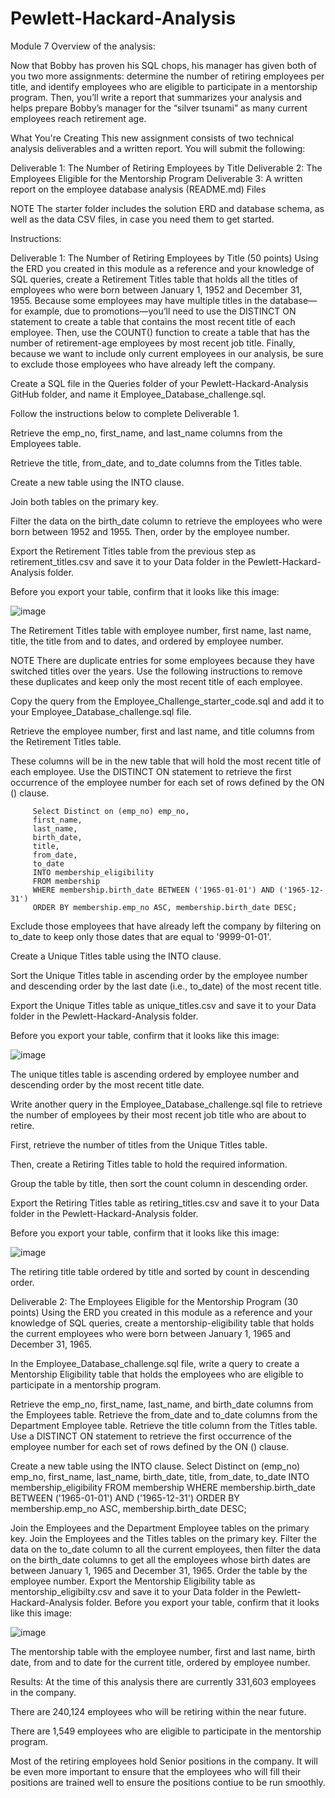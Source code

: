 # Pewlett-Hackard-Analysis
 Module 7
Overview of the analysis: 

Now that Bobby has proven his SQL chops, his manager has given both of you two more assignments: determine the number of retiring employees per title, and identify employees who are eligible to participate in a mentorship program. Then, you’ll write a report that summarizes your analysis and helps prepare Bobby’s manager for the “silver tsunami” as many current employees reach retirement age.

What You're Creating
This new assignment consists of two technical analysis deliverables and a written report. You will submit the following:

Deliverable 1: The Number of Retiring Employees by Title
Deliverable 2: The Employees Eligible for the Mentorship Program
Deliverable 3: A written report on the employee database analysis (README.md)
Files

NOTE
The starter folder includes the solution ERD and database schema, as well as the data CSV files, in case you need them to get started.

Instructions:

Deliverable 1: The Number of Retiring Employees by Title (50 points)
Using the ERD you created in this module as a reference and your knowledge of SQL queries, create a Retirement Titles table that holds all the titles of employees who were born between January 1, 1952 and December 31, 1955. Because some employees may have multiple titles in the database—for example, due to promotions—you’ll need to use the DISTINCT ON statement to create a table that contains the most recent title of each employee. Then, use the COUNT() function to create a table that has the number of retirement-age employees by most recent job title. Finally, because we want to include only current employees in our analysis, be sure to exclude those employees who have already left the company.

Create a SQL file in the Queries folder of your Pewlett-Hackard-Analysis GitHub folder, and name it Employee_Database_challenge.sql.

Follow the instructions below to complete Deliverable 1.

Retrieve the emp_no, first_name, and last_name columns from the Employees table.

Retrieve the title, from_date, and to_date columns from the Titles table.

Create a new table using the INTO clause.

Join both tables on the primary key.

Filter the data on the birth_date column to retrieve the employees who were born between 1952 and 1955. Then, order by the employee number.

Export the Retirement Titles table from the previous step as retirement_titles.csv and save it to your Data folder in the Pewlett-Hackard-Analysis folder.

Before you export your table, confirm that it looks like this image:

![image](https://user-images.githubusercontent.com/119356389/233218348-d777d596-75b7-4013-b9e2-df5663593a94.png)


The Retirement Titles table with employee number, first name, last name, title, the title from and to dates, and ordered by employee number.

NOTE
There are duplicate entries for some employees because they have switched titles over the years. Use the following instructions to remove these duplicates and keep only the most recent title of each employee.

Copy the query from the Employee_Challenge_starter_code.sql and add it to your Employee_Database_challenge.sql file.

Retrieve the employee number, first and last name, and title columns from the Retirement Titles table.

These columns will be in the new table that will hold the most recent title of each employee.
Use the DISTINCT ON statement to retrieve the first occurrence of the employee number for each set of rows defined by the ON () clause.

         Select Distinct on (emp_no) emp_no,
         first_name,
         last_name, 
         birth_date,
         title, 
         from_date,
         to_date
         INTO membership_eligibility
         FROM membership
         WHERE membership.birth_date BETWEEN ('1965-01-01') AND ('1965-12-31')
         ORDER BY membership.emp_no ASC, membership.birth_date DESC; 



Exclude those employees that have already left the company by filtering on to_date to keep only those dates that are equal to '9999-01-01'.

Create a Unique Titles table using the INTO clause.

Sort the Unique Titles table in ascending order by the employee number and descending order by the last date (i.e., to_date) of the most recent title.

Export the Unique Titles table as unique_titles.csv and save it to your Data folder in the Pewlett-Hackard-Analysis folder.

Before you export your table, confirm that it looks like this image:

![image](https://user-images.githubusercontent.com/119356389/233218734-92ec9333-98b5-44bf-b79a-fcaf49e9ec63.png)




The unique titles table is ascending ordered by employee number and descending order by the most recent title date.

Write another query in the Employee_Database_challenge.sql file to retrieve the number of employees by their most recent job title who are about to retire.

First, retrieve the number of titles from the Unique Titles table.

Then, create a Retiring Titles table to hold the required information.

Group the table by title, then sort the count column in descending order.

Export the Retiring Titles table as retiring_titles.csv and save it to your Data folder in the Pewlett-Hackard-Analysis folder.

Before you export your table, confirm that it looks like this image:


![image](https://user-images.githubusercontent.com/119356389/233218995-e843979a-1d1b-4595-bd78-d6f038098ac2.png)



The retiring title table ordered by title and sorted by count in descending order.

Deliverable 2: The Employees Eligible for the Mentorship Program (30 points)
Using the ERD you created in this module as a reference and your knowledge of SQL queries, create a mentorship-eligibility table that holds the current employees who were born between January 1, 1965 and December 31, 1965.

In the Employee_Database_challenge.sql file, write a query to create a Mentorship Eligibility table that holds the employees who are eligible to participate in a mentorship program.

Retrieve the emp_no, first_name, last_name, and birth_date columns from the Employees table.
Retrieve the from_date and to_date columns from the Department Employee table.
Retrieve the title column from the Titles table.
Use a DISTINCT ON statement to retrieve the first occurrence of the employee number for each set of rows defined by the ON () clause.

Create a new table using the INTO clause.
         Select Distinct on (emp_no) emp_no,
         first_name,
         last_name, 
         birth_date,
         title, 
         from_date,
         to_date
         INTO membership_eligibility
         FROM membership
         WHERE membership.birth_date BETWEEN ('1965-01-01') AND ('1965-12-31')
         ORDER BY membership.emp_no ASC, membership.birth_date DESC; 


Join the Employees and the Department Employee tables on the primary key.
Join the Employees and the Titles tables on the primary key.
Filter the data on the to_date column to all the current employees, then filter the data on the birth_date columns to get all the employees whose birth dates are between January 1, 1965 and December 31, 1965.
Order the table by the employee number.
Export the Mentorship Eligibility table as mentorship_eligibilty.csv and save it to your Data folder in the Pewlett-Hackard-Analysis folder.
Before you export your table, confirm that it looks like this image:

![image](https://user-images.githubusercontent.com/119356389/233219109-289ef859-8da4-46b4-ba9b-ba8c4e0763b6.png)



The mentorship table with the employee number, first and last name, birth date, from and to date for the current title, ordered by employee number.

Results:
   At the time of this analysis there are currently 331,603 employees in the company.

   There are 240,124 employees who will be retiring within the near future.

   There are 1,549 employees who are eligible to participate in the mentorship program.

Most of the retiring employees hold Senior positions in the company. It will be even more important to ensure that the employees who will fill their positions are trained well to ensure the positions contiue to be run smoothly.

